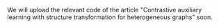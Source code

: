 We will upload the relevant code of the article "Contrastive auxiliary learning with structure transformation for heterogeneous graphs" soon.
